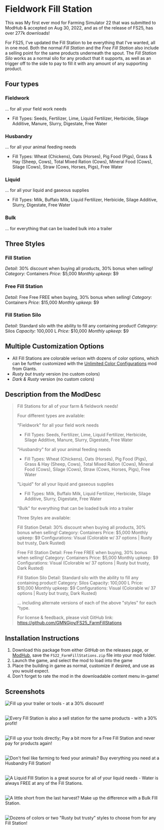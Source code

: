 # Fieldwork Fill Station
This was My first ever mod for Farming Simulator 22 that was submitted to ModHub &amp; accepted on Aug 30, 2022, and as of the release of FS25, has over 277k downloads!

For FS25, I've updated the Fill Station to be everything that I've wanted, all in one mod. Both the normal _Fill Station_ and the _Free Fill Station_ also include a selling point for the same products underneath the spout. The _Fill Station Silo_ works as a normal silo for any product that it supports, as well as an trigger off to the side to pay to fill it with any amount of any supporting product.

## Four types

### Fieldwork
... for all your field work needs
- Fill Types: Seeds, Fertilizer, Lime, Liquid Fertilizer, Herbicide, Silage Additive, Manure, Slurry, Digestate, Free Water 

### Husbandry
... for all your animal feeding needs
- Fill Types: Wheat (Chickens), Oats (Horses), Pig Food (Pigs), Grass & Hay (Sheep, Cows), Total Mixed Ration (Cows), Mineral Food (Cows), Silage (Cows), Straw (Cows, Horses, Pigs), Free Water

### Liquid
... for all your liquid and gaseous supplies
- Fill Types: Milk, Buffalo Milk, Liquid Fertilizer, Herbicide, Silage Additive, Slurry, Digestate, Free Water 

### Bulk
... for everything that can be loaded bulk into a trailer

## Three Styles

### Fill Station 
*Detail:* 30% discount when buying all products, 30% bonus when selling!
*Category:* Containers
*Price:* $5,000
*Monthly upkeep:* $9

### Free Fill Station
*Detail:* Free Free FREE when buying, 30% bonus when selling!
*Category:* Containers
*Price:* $15,000
*Monthly upkeep:* $9

### Fill Station Silo
*Detail:* Standard silo with the ability to fill any containing product!
*Category:* Silos
*Capacity:* 100,000 L
*Price:* $10,000
*Monthly upkeep:* $9


## Multiple Customization Options
- All Fill Stations are colorable verison with dozens of color options, which can be further customized with the [Unlimited Color Configurations](https://www.farming-simulator.com/mod.php?mod_id=303885&title=fs2025) mod from Giants.
- _Rusty but trusty_ version (no custom colors)
- _Dark &amp; Rusty_ version (no custom colors)


## Description from the ModDesc
> Fill Stations for all of your farm & fieldwork needs!
> 
> Four different types are available:
> 
> "Fieldwork" for all your field work needs
> - Fill Types: Seeds, Fertilizer, Lime, Liquid Fertilizer, Herbicide, Silage Additive, Manure, Slurry, Digestate, Free Water 
> 
> "Husbandry" for all your animal feeding needs
> - Fill Types: Wheat (Chickens), Oats (Horses), Pig Food (Pigs), Grass & Hay (Sheep, Cows), Total Mixed Ration (Cows), Mineral Food (Cows), Silage (Cows), Straw (Cows, Horses, Pigs), Free Water
> 
> "Liquid" for all your liquid and gaseous supplies
> - Fill Types: Milk, Buffalo Milk, Liquid Fertilizer, Herbicide, Silage Additive, Slurry, Digestate, Free Water 
> 
> "Bulk" for everything that can be loaded bulk into a trailer
> 
> Three Styles are available:
> 
> Fill Station
> Detail: 30% discount when buying all products, 30% bonus when selling!
> Category: Containers
> Price: $5,000
> Monthly upkeep: $9
> Configurations: Visual (Colorable w/ 37 options | Rusty but trusty, Dark Rusted)
> 
> Free Fill Station
> Detail: Free Free FREE when buying, 30% bonus when selling!
> Category: Containers
> Price: $5,000
> Monthly upkeep: $9
> Configurations: Visual (Colorable w/ 37 options | Rusty but trusty, Dark Rusted)
> 
> Fill Station Silo
> Detail: Standard silo with the ability to fill any containing product!
> Category: Silos
> Capacity: 100,000 L
> Price: $10,000
> Monthly upkeep: $9
> Configurations: Visual (Colorable w/ 37 options | Rusty but trusty, Dark Rusted)
> 
> ... including alternate versions of each of the above "styles" for each "type.
> 
> For license & feedback, please visit
> GitHub link: https://github.com/GMNGjoy/FS25_FarmFillStations


## Installation Instructions
1. Download this package from either _GitHub_ on the releases page, or [ModHub](linkTBD), save the `FS22_FarmFillStations.zip` file into your mod folder.
2. Launch the game, and select the mod to load into the game
3. Place the building in game as normal, customize if desired, and use as you would expect. 
4. Don't forget to rate the mod in the downloadable content menu in-game!


## Screenshots

![Fill up your trailer or tools - at a 30% discount!](/_screenshots/screenshot_1_buy.png)
<br/><br/>

![Every Fill Station is also a sell station for the same products - with a 30% profit!](/_screenshots/screenshot_2_sell.png)
<br/><br/>

![Fill up your tools directly; Pay a bit more for a Free Fill Station and never pay for products again!](/_screenshots/screenshot_3_free.png)
<br/><br/>

![Don't feel like farming to feed your animals? Buy everything you need at a Husbandry Fill Station!](/_screenshots/screenshot_4_husbandry.png)
<br/><br/>

![A Liquid FIll Station is a great source for all of your liquid needs - Water is always FREE at any of the Fill Stations.](/_screenshots/screenshot_5_liquids.png)
<br/><br/>

![A little short from the last harvest? Make up the difference with a Bulk FIll Station.](/_screenshots/screenshot_6_bulk.png)
<br/><br/>

![Dozens of colors or two "Rusty but trusty" styles to choose from for any Fill Station!](/_screenshots/screenshot_7_colors.png)


